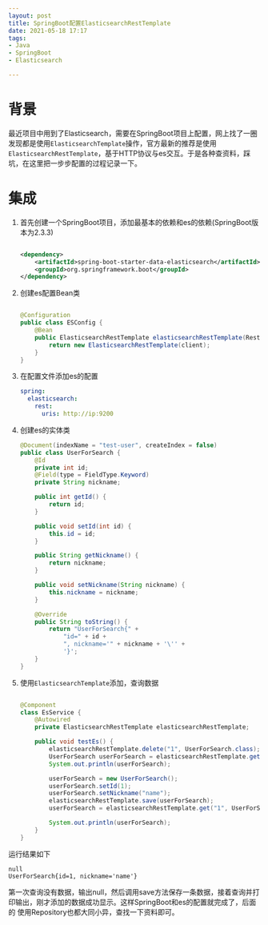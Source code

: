 ```yaml
---
layout: post
title: SpringBoot配置ElasticsearchRestTemplate
date: 2021-05-18 17:17
tags:
- Java
- SpringBoot
- Elasticsearch

---
```

# 背景
最近项目中用到了Elasticsearch，需要在SpringBoot项目上配置，网上找了一圈发现都是使用`ElasticsearchTemplate`操作，官方最新的推荐是使用
`ElasticsearchRestTemplate`，基于HTTP协议与es交互。于是各种查资料，踩坑，在这里把一步步配置的过程记录一下。
<!--more-->
# 集成
1. 首先创建一个SpringBoot项目，添加最基本的依赖和es的依赖(SpringBoot版本为2.3.3)
    ```xml

    <dependency>
        <artifactId>spring-boot-starter-data-elasticsearch</artifactId>
        <groupId>org.springframework.boot</groupId>
    </dependency>
    ```

2. 创建es配置Bean类
    ```java

    @Configuration
    public class ESConfig {
        @Bean
        public ElasticsearchRestTemplate elasticsearchRestTemplate(RestHighLevelClient client) {
            return new ElasticsearchRestTemplate(client);
        }
    }
    ```
3. 在配置文件添加es的配置
    ```yaml
    spring:
      elasticsearch:
        rest:
          uris: http://ip:9200
    ```
4. 创建es的实体类
    ```java
    @Document(indexName = "test-user", createIndex = false)
    public class UserForSearch {
        @Id
        private int id;
        @Field(type = FieldType.Keyword)
        private String nickname;

        public int getId() {
            return id;
        }

        public void setId(int id) {
            this.id = id;
        }

        public String getNickname() {
            return nickname;
        }

        public void setNickname(String nickname) {
            this.nickname = nickname;
        }

        @Override
        public String toString() {
            return "UserForSearch{" +
                "id=" + id +
                ", nickname='" + nickname + '\'' +
                '}';
        }
    }
    ```   
5. 使用`ElasticsearchTemplate`添加，查询数据
    ```java

    @Component
    class EsService {
        @Autowired
        private ElasticsearchRestTemplate elasticsearchRestTemplate;

        public void testEs() {
            elasticsearchRestTemplate.delete("1", UserForSearch.class);
            UserForSearch userForSearch = elasticsearchRestTemplate.get("1", UserForSearch.class);
            System.out.println(userForSearch);

            userForSearch = new UserForSearch();
            userForSearch.setId(1);
            userForSearch.setNickname("name");
            elasticsearchRestTemplate.save(userForSearch);
            userForSearch = elasticsearchRestTemplate.get("1", UserForSearch.class);

            System.out.println(userForSearch);
        }
    }
    ```
运行结果如下
```
null
UserForSearch{id=1, nickname='name'}
 ```

第一次查询没有数据，输出null，然后调用save方法保存一条数据，接着查询并打印输出，刚才添加的数据成功显示。这样SpringBoot和es的配置就完成了，后面的
使用Repository也都大同小异，查找一下资料即可。
